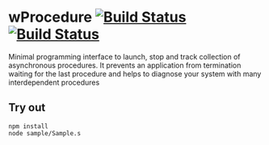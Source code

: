 
# wProcedure [![Build Status](https://travis-ci.org/Wandalen/wProcedure.svg?branch=master)](https://travis-ci.org/Wandalen/wProcedure) [![Build Status](https://ci.appveyor.com/api/projects/status/github/Wandalen/wprocedure)](https://ci.appveyor.com/project/Wandalen/wprocedure)

Minimal programming interface to launch, stop and track collection of asynchronous procedures. It prevents an application from termination waiting for the last procedure and helps to diagnose your system with many interdependent procedures

## Try out
```
npm install
node sample/Sample.s
```

































